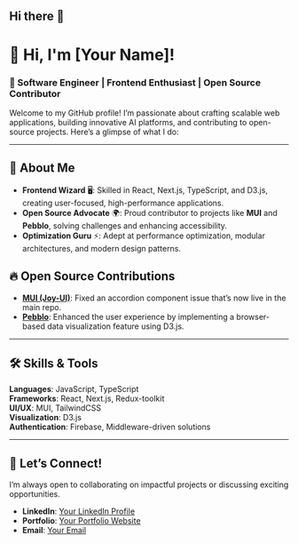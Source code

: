 ## Hi there 👋

# 👋 Hi, I'm [Your Name]!  
### 🚀 Software Engineer | Frontend Enthusiast | Open Source Contributor  

Welcome to my GitHub profile! I’m passionate about crafting scalable web applications, building innovative AI platforms, and contributing to open-source projects. Here’s a glimpse of what I do:  

---

## 🌟 **About Me**  
- **Frontend Wizard** 🖥️: Skilled in React, Next.js, TypeScript, and D3.js, creating user-focused, high-performance applications.   
- **Open Source Advocate** 🌍: Proud contributor to projects like **MUI** and **Pebblo**, solving challenges and enhancing accessibility.  
- **Optimization Guru** ⚡: Adept at performance optimization, modular architectures, and modern design patterns.  

## 🔥 **Open Source Contributions**  
- **[MUI (Joy-UI)](https://github.com/mui/material-ui)**: Fixed an accordion component issue that’s now live in the main repo.  
- **[Pebblo](https://github.com/daxa-ai/pebblo)**: Enhanced the user experience by implementing a browser-based data visualization feature using D3.js.  

---

## 🛠️ **Skills & Tools**  
**Languages**: JavaScript, TypeScript  
**Frameworks**: React, Next.js, Redux-toolkit  
**UI/UX**: MUI, TailwindCSS  
**Visualization**: D3.js  
**Authentication**: Firebase, Middleware-driven solutions  

---

## 💬 Let’s Connect!  
I’m always open to collaborating on impactful projects or discussing exciting opportunities.  
- **LinkedIn**: [Your LinkedIn Profile](#)  
- **Portfolio**: [Your Portfolio Website](#)  
- **Email**: [Your Email](mailto:youremail@example.com)  
